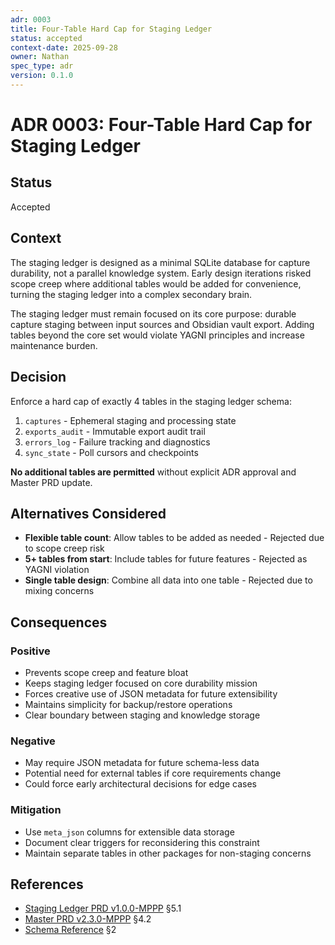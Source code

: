 ```yaml
---
adr: 0003
title: Four-Table Hard Cap for Staging Ledger
status: accepted
context-date: 2025-09-28
owner: Nathan
spec_type: adr
version: 0.1.0
---
```


# ADR 0003: Four-Table Hard Cap for Staging Ledger

## Status

Accepted

## Context

The staging ledger is designed as a minimal SQLite database for capture durability, not a parallel knowledge system. Early design iterations risked scope creep where additional tables would be added for convenience, turning the staging ledger into a complex secondary brain.

The staging ledger must remain focused on its core purpose: durable capture staging between input sources and Obsidian vault export. Adding tables beyond the core set would violate YAGNI principles and increase maintenance burden.

## Decision

Enforce a hard cap of exactly 4 tables in the staging ledger schema:

1. `captures` - Ephemeral staging and processing state
2. `exports_audit` - Immutable export audit trail
3. `errors_log` - Failure tracking and diagnostics
4. `sync_state` - Poll cursors and checkpoints

**No additional tables are permitted** without explicit ADR approval and Master PRD update.

## Alternatives Considered

- **Flexible table count**: Allow tables to be added as needed - Rejected due to scope creep risk
- **5+ tables from start**: Include tables for future features - Rejected as YAGNI violation
- **Single table design**: Combine all data into one table - Rejected due to mixing concerns

## Consequences

### Positive

- Prevents scope creep and feature bloat
- Keeps staging ledger focused on core durability mission
- Forces creative use of JSON metadata for future extensibility
- Maintains simplicity for backup/restore operations
- Clear boundary between staging and knowledge storage

### Negative

- May require JSON metadata for future schema-less data
- Potential need for external tables if core requirements change
- Could force early architectural decisions for edge cases

### Mitigation

- Use `meta_json` columns for extensible data storage
- Document clear triggers for reconsidering this constraint
- Maintain separate tables in other packages for non-staging concerns

## References

- [Staging Ledger PRD v1.0.0-MPPP](../features/staging-ledger/prd-staging.md) §5.1
- [Master PRD v2.3.0-MPPP](../master/prd-master.md) §4.2
- [Schema Reference](../features/staging-ledger/schema-indexes.md) §2
